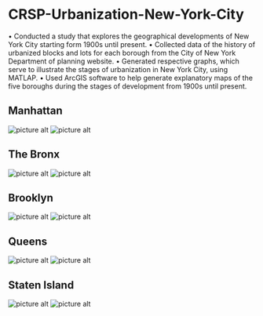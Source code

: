 # CRSP-Urbanization-New-York-City

•	Conducted a study that explores the geographical developments of New York City starting form 1900s until present.
•	Collected data of the history of urbanized blocks and lots for each borough from the City of New York Department of planning website.
•	Generated respective graphs, which serve to illustrate the stages of urbanization in New York City, using MATLAP.
•	Used ArcGIS software to help generate explanatory maps of the five boroughs during the stages of development from 1900s until present.

## Manhattan
![picture alt](https://raw.githubusercontent.com/samuely4/CRSP-Urbanization-New-York-City/master/MANHATTAN%20PART%201.png)
![picture alt](https://raw.githubusercontent.com/samuely4/CRSP-Urbanization-New-York-City/master/Manhattan.JPG)

## The Bronx
![picture alt](https://raw.githubusercontent.com/samuely4/CRSP-Urbanization-New-York-City/master/BRONX%20PART%201.png)
![picture alt](https://raw.githubusercontent.com/samuely4/CRSP-Urbanization-New-York-City/master/Bronx.JPG)

## Brooklyn
![picture alt](https://raw.githubusercontent.com/samuely4/CRSP-Urbanization-New-York-City/master/BROOKLYN%20PART%201.png)
![picture alt](https://raw.githubusercontent.com/samuely4/CRSP-Urbanization-New-York-City/master/Brooklyn.JPG)

## Queens
![picture alt](https://raw.githubusercontent.com/samuely4/CRSP-Urbanization-New-York-City/master/QUEENS%20PART%201.png)
![picture alt](https://raw.githubusercontent.com/samuely4/CRSP-Urbanization-New-York-City/master/Queens.jpg)

## Staten Island
![picture alt](https://raw.githubusercontent.com/samuely4/CRSP-Urbanization-New-York-City/master/STATEN%20ISLAND%20PART%201.png)
![picture alt](https://raw.githubusercontent.com/samuely4/CRSP-Urbanization-New-York-City/master/Staten%20Island.JPG)
